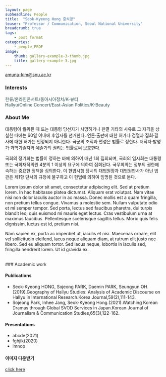 ```yaml
---
layout: page
subheadline: People
title:  "Seok-Kyeong Hong 홍석경"
teaser: "Professor / Communication, Seoul National University"
breadcrumb: true
tags:
    - post format
categories:
    - people_PROF
image:
    thumb: gallery-example-3-thumb.jpg
    title: gallery-example-3.jpg
---
```

amuna-kim@snu.ac.kr

### Interests
<span style="color:DarkSlateGrey">한류/온라인콘서트/동아시아정치/K-뷰티<br>Hallyu/Online Concert/East-Asian Politics/K-Beauty</span>

### About Me
대통령이 궐위된 때 또는 대통령 당선자가 사망하거나 판결 기타의 사유로 그 자격을 상실한 때에는 60일 이내에 후임자를 선거한다. 언론·출판에 대한 허가나 검열과 집회·결사에 대한 허가는 인정되지 아니한다. 국군의 조직과 편성은 법률로 정한다. 저작자·발명가·과학기술자와 예술가의 권리는 법률로써 보호한다.

국회의 정기회는 법률이 정하는 바에 의하여 매년 1회 집회되며, 국회의 임시회는 대통령 또는 국회재적의원 4분의 1 이상의 요구에 의하여 집회된다. 국무회의는 정부의 권한에 속하는 중요한 정책을 심의한다. 이 헌법시행 당시의 대법원장과 대법원판사가 아닌 법관은 제1항 단서의 규정에 불구하고 이 헌법에 의하여 임명된 것으로 본다.

Lorem ipsum dolor sit amet, consectetur adipiscing elit. Sed at pretium lorem. In hac habitasse platea dictumst. Aliquam erat volutpat. Nam vitae nisi non dolor iaculis auctor in ac massa. Donec mollis est a quam fringilla, non pretium tellus congue. Vivamus a molestie sem. Nullam vulputate odio et mi semper tempor. Sed porta, lectus sed faucibus pharetra, dui turpis blandit leo, quis euismod mi mauris eget lectus. Cras vestibulum urna at maximus faucibus. Pellentesque scelerisque sagittis tellus. Morbi quis felis dignissim, luctus est id, pretium nisi.

Nam sapien ex, porta ac imperdiet ut, iaculis et nisi. Maecenas ornare, elit vel sollicitudin eleifend, lacus neque aliquam diam, at rutrum elit justo nec libero. Sed eu aliquam tortor. Sed lacus neque, lobortis in iaculis sed, fringilla hendrerit lorem. Ut id gravida ex.

<br>
### Academic work

#### Publications
- Seok-Kyeong HONG, Sojeong PARK, Daemin PARK, Seungyun OH.(2019).Geography of Hallyu Studies: Analysis of Academic Discourse on Hallyu in International Research.Korea Journal,59(2),111-143.
- Sojeong Park, Inhee Jang, Seok-Kyeong Hong.(2021).Watching Korean Dramas through Global SVOD Services in Japan.Korean Journal of Journalism & Communication Studies,65(3),122-162.

#### Presentations
- abcde(2021)
- fghjik(2020)
- lmnop

#### 이미지 다운받기
<a href="http://res.heraldm.com/phpwas/restmb_jhidxmake.php?idx=5&simg=201912111031591873863_20191211103329_01.jpg" >click here</a>
